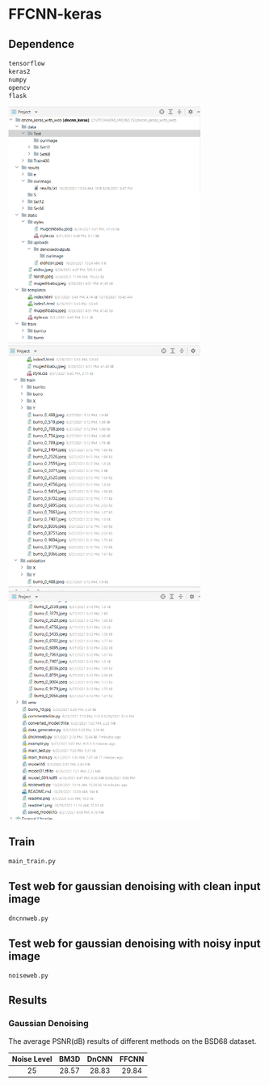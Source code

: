 # FFCNN-keras     


## Dependence
```
tensorflow
keras2
numpy
opencv
flask
```

<img src="readme1.png" width="380px"/>
<img src="readme2.png" width="380px"/>
<img src="readme3.png" width="380px"/>


## Train 

```
main_train.py
```
## Test web for gaussian denoising with clean input image

```
dncnnweb.py
```
## Test web for gaussian denoising with noisy input image

```
noiseweb.py
```
## Results

### Gaussian Denoising

The average PSNR(dB) results of different methods on the BSD68 dataset.

|  Noise Level | BM3D | DnCNN | FFCNN |
|:-------:|:-------:|:-------:|:-------:|
| 25  |  28.57 | 28.83 | 29.84  |







